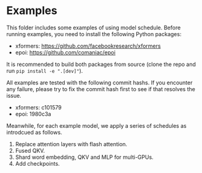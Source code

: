 # Examples

This folder includes some examples of using model schedule. 
Before running examples, you need to install the following Python packages:

- xformers: https://github.com/facebookresearch/xformers
- epoi: https://github.com/comaniac/epoi

It is recommended to build both packages from source (clone the repo and run
`pip install -e ".[dev]"`).

All examples are tested with the following commit hashs. If you encounter any failure,
please try to fix the commit hash first to see if that resolves the issue.

- xformers: c101579
- epoi: 1980c3a

Meanwhile, for each example model, we apply a series of schedules as introdcued as follows.

1. Replace attention layers with flash attention.
2. Fused QKV.
3. Shard word embedding, QKV and MLP for multi-GPUs.
4. Add checkpoints.
